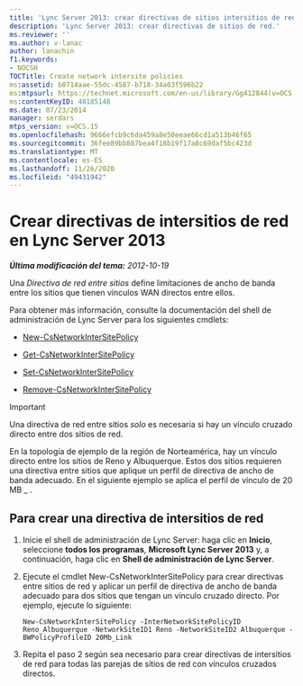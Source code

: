 ```yaml
---
title: 'Lync Server 2013: crear directivas de sitios intersitios de red'
description: 'Lync Server 2013: crear directivas de sitios de red.'
ms.reviewer: ''
ms.author: v-lanac
author: lanachin
f1.keywords:
- NOCSH
TOCTitle: Create network intersite policies
ms:assetid: b0714aae-55dc-4587-b718-34a03f596b22
ms:mtpsurl: https://technet.microsoft.com/en-us/library/Gg412844(v=OCS.15)
ms:contentKeyID: 48185148
ms.date: 07/23/2014
manager: serdars
mtps_version: v=OCS.15
ms.openlocfilehash: 9666efcb9c6da459a8e50eeae66cd1a513b46f65
ms.sourcegitcommit: 36fee89bb887bea4f18b19f17a8c69daf5bc423d
ms.translationtype: MT
ms.contentlocale: es-ES
ms.lasthandoff: 11/26/2020
ms.locfileid: "49431942"
---
```

# <a name="create-network-intersite-policies-in-lync-server-2013"></a>Crear directivas de intersitios de red en Lync Server 2013

<div data-xmlns="http://www.w3.org/1999/xhtml">

<div class="topic" data-xmlns="http://www.w3.org/1999/xhtml" data-msxsl="urn:schemas-microsoft-com:xslt" data-cs="https://msdn.microsoft.com/">

<div data-asp="https://msdn2.microsoft.com/asp">



</div>

<div id="mainSection">

<div id="mainBody">

<span> </span>

_**Última modificación del tema:** 2012-10-19_

Una *Directiva de red entre sitios* define limitaciones de ancho de banda entre los sitios que tienen vínculos WAN directos entre ellos.

Para obtener más información, consulte la documentación del shell de administración de Lync Server para los siguientes cmdlets:

  - [New-CsNetworkInterSitePolicy](https://docs.microsoft.com/powershell/module/skype/New-CsNetworkInterSitePolicy)

  - [Get-CsNetworkInterSitePolicy](https://docs.microsoft.com/powershell/module/skype/Get-CsNetworkInterSitePolicy)

  - [Set-CsNetworkInterSitePolicy](https://docs.microsoft.com/powershell/module/skype/Set-CsNetworkInterSitePolicy)

  - [Remove-CsNetworkInterSitePolicy](https://docs.microsoft.com/powershell/module/skype/Remove-CsNetworkInterSitePolicy)

<div>


> [!IMPORTANT]  
> Una directiva de red entre sitios <EM>solo</EM> es necesaria si hay un vínculo cruzado directo entre dos sitios de red.



</div>

En la topología de ejemplo de la región de Norteamérica, hay un vínculo directo entre los sitios de Reno y Albuquerque. Estos dos sitios requieren una directiva entre sitios que aplique un perfil de directiva de ancho de banda adecuado. En el siguiente ejemplo se aplica el perfil de vínculo de 20 MB \_ .

<div>

## <a name="to-create-a-network-intersite-policy"></a>Para crear una directiva de intersitios de red

1.  Inicie el shell de administración de Lync Server: haga clic en **Inicio**, seleccione **todos los programas**, **Microsoft Lync Server 2013** y, a continuación, haga clic en **Shell de administración de Lync Server**.

2.  Ejecute el cmdlet New-CsNetworkInterSitePolicy para crear directivas entre sitios de red y aplicar un perfil de directiva de ancho de banda adecuado para dos sitios que tengan un vínculo cruzado directo. Por ejemplo, ejecute lo siguiente:
    
        New-CsNetworkInterSitePolicy -InterNetworkSitePolicyID Reno_Albuquerque -NetworkSiteID1 Reno -NetworkSiteID2 Albuquerque -BWPolicyProfileID 20Mb_Link

3.  Repita el paso 2 según sea necesario para crear directivas de intersitios de red para todas las parejas de sitios de red con vínculos cruzados directos.

</div>

</div>

<span> </span>

</div>

</div>

</div>

